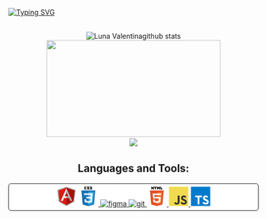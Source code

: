 
[![Typing SVG](https://readme-typing-svg.herokuapp.com/?color=D11C92&size=35&center=true&vCenter=true&width=1000&lines=Hi,+my+name+is+Luna+Valentina!;Welcome!;Web+Developer:%29)](https://git.io/typing-svg)
  
<br>
<div align="center">
  <img width="400px" height="195px" src="https://github-readme-stats.vercel.app/api?username=lunasemfronteiras&show_icons=true&count_private=true&hide_border=true&theme=radical" alt="Luna Valentinagithub stats" /> 
  <img width="350px" height="195px" src="https://github-readme-stats.vercel.app/api/top-langs/?username=lunasemfronteiras&layout=compact&hide_border=true&theme=radical" />
  
  <div align="center">
  <a href="https://www.linkedin.com/in/lunasemfronteiras/" target="_blank"><img src="https://img.shields.io/badge/LinkedIn-C71585?style=for-the-badge&logo=linkedin&logoColor=white" target="_blank"></a>
  
<h2 align="center">Languages and Tools:</h2>
<p align="center" style="background-color: white; border-radius: 5px; border: 1px solid; padding: 5px"> <a href="https://angular.io/" target="_blank"> 
  <img src="https://raw.githubusercontent.com/devicons/devicon/master/icons/angularjs/angularjs-original.svg"  alt="angularjs" width="40" height="40"/></a> 
  <a href="https://www.w3schools.com/css/" target="_blank"> <img src="https://raw.githubusercontent.com/devicons/devicon/master/icons/css3/css3-original-wordmark.svg" alt="css3" width="40" height="40"/> </a> 
  <a href="https://www.figma.com/" target="_blank"> <img src="https://www.vectorlogo.zone/logos/figma/figma-icon.svg" alt="figma" width="40" height="40"/> </a> 
  <a href="https://git-scm.com/" target="_blank"> <img src="https://www.vectorlogo.zone/logos/git-scm/git-scm-icon.svg" alt="git" width="40" height="40"/> </a> 
  <a href="https://www.w3.org/html/" target="_blank"> <img src="https://raw.githubusercontent.com/devicons/devicon/master/icons/html5/html5-original-wordmark.svg" alt="html5" width="40" height="40"/> </a> 
  <a href="https://developer.mozilla.org/en-US/docs/Web/JavaScript" target="_blank"> <img src="https://raw.githubusercontent.com/devicons/devicon/master/icons/javascript/javascript-original.svg" alt="javascript" width="40" height="40"/> </a>   
<a href="https://www.typescriptlang.org/" target="_blank"> <img src="https://raw.githubusercontent.com/devicons/devicon/master/icons/typescript/typescript-original.svg" alt="typescript" width="40" height="40"/> </a> </p>

  
